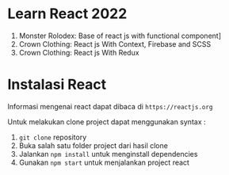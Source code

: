 # Learn React 2022

1. Monster Rolodex: Base of react js with functional component]
2. Crown Clothing: React js With Context, Firebase and SCSS
3. Crown Clothing: React js With Redux

# Instalasi React
Informasi mengenai react dapat dibaca di `https://reactjs.org`

Untuk melakukan clone project dapat menggunakan syntax :
1. `git clone` repository
2. Buka salah satu folder project dari hasil clone
3. Jalankan `npm install` untuk menginstall dependencies
4. Gunakan `npm start` untuk menjalankan project react

